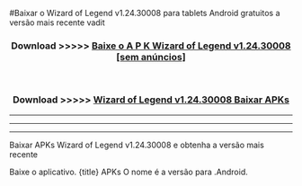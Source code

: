 #Baixar o Wizard of Legend v1.24.30008   para tablets Android gratuitos a versão mais recente vadit


<div align="center">
<h3>Download >>>>> <a href="https://pt-web.web.app/?pt= Wizard of Legend v1.24.30008 ">Baixe o A P K Wizard of Legend v1.24.30008  [sem anúncios]</a></h3><br>

<h3>Download >>>>> <a href="https://pt-web.web.app/?pt= Wizard of Legend v1.24.30008 ">Wizard of Legend v1.24.30008  Baixar APKs</a></h3>
</div>

----------------------------------------------------------

----------------------------------------------------------

----------------------------------------------------------

Baixar APKs Wizard of Legend v1.24.30008  e obtenha a versão mais recente

Baixe o aplicativo. {title} APKs O nome é a versão para .Android.


